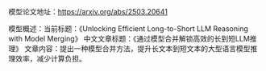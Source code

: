 模型论文地址：https://arxiv.org/abs/2503.20641

模型概述：当前标题：《Unlocking Efficient Long-to-Short LLM Reasoning with Model Merging》
中文文章标题：《通过模型合并解锁高效的长到短LLM推理》
文章内容：提出一种模型合并方法，提升长文本到短文本的大型语言模型推理效率，减少计算负担。
